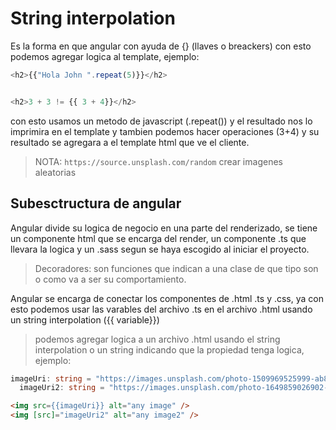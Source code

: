 # String interpolation

Es la forma en que angular con ayuda de {} (llaves o breackers) con esto podemos agregar logica al template, ejemplo: 
```typescript
<h2>{{"Hola John ".repeat(5)}}</h2>


<h2>3 + 3 != {{ 3 + 4}}</h2>

```
con esto usamos un metodo de javascript (.repeat()) y el resultado nos lo imprimira en el template y tambien podemos hacer operaciones (3+4) y su resultado se agregara a el template html que ve el cliente.

> NOTA: `https://source.unsplash.com/random` crear imagenes aleatorias

## Subesctructura de angular

Angular divide su logica de negocio en una parte del renderizado, se tiene un componente html que se encarga del render, un componente .ts que llevara la logica y un .sass segun se haya escogido al iniciar el proyecto.

> Decoradores: son funciones que indican a una clase de que tipo son o como va a ser su comportamiento.

Angular se encarga de conectar los componentes de .html .ts y .css, ya con esto podemos usar las varables del archivo .ts en el archivo .html usando un string interpolation ({{ variable}})

> podemos agregar logica a un archivo .html usando el string interpolation o un string indicando que la propiedad tenga logica, ejemplo:

```typescript
imageUri: string = "https://images.unsplash.com/photo-1509969525999-ab875043f0b7?crop=entropy&cs=tinysrgb&fit=max&fm=jpg&ixid=MnwxfDB8MXxyYW5kb218MHx8fHx8fHx8MTY1MDY1NTg5Mg&ixlib=rb-1.2.1&q=80&w=1080";
  imageUri2: string = "https://images.unsplash.com/photo-1649859026902-9fe512ee8037?crop=entropy&cs=tinysrgb&fit=max&fm=jpg&ixid=MnwxfDB8MXxyYW5kb218MHx8fHx8fHx8MTY1MDY1NTk3NQ&ixlib=rb-1.2.1&q=80&w=1080";
```

```html
<img src={{imageUri}} alt="any image" />
<img [src]="imageUri2" alt="any image2" />
```